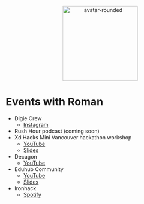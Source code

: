 <p align="center" width="100%">
    <img width="200" alt="avatar-rounded" src="https://user-images.githubusercontent.com/23285565/129185960-8d848656-5912-4967-a60b-1f64f685da7d.png">
</p>

# Events with Roman

* Digie Crew
    * [Instagram](https://www.instagram.com/p/CSCJhn8HEnI/)
* Rush Hour podcast (coming soon)
* Xd Hacks Mini Vancouver hackathon workshop
    * [YouTube](https://youtu.be/B3VQmvwHr9c)
    * [Slides](https://docs.google.com/presentation/d/1lrt8jmGw7ypb9d_uheHGDTG3zYw8-7oVQcwyOnLI498/edit?usp=sharing)
* Decagon
    * [YouTube](https://youtu.be/ae11fgccaWg)
* Eduhub Community
    * [YouTube](https://www.youtube.com/watch?v=h5FjL2A4usE)
    * [Slides](https://docs.google.com/presentation/d/1CLkcx-polvHxJP5cENSq-mzEuwvQzJyv593d2_r7xng/edit?usp=sharing)
* Ironhack
    * [Spotify](https://open.spotify.com/episode/3XQDIjfuenwESk7A7n7Dpd?si=IgCEvFFDT6WnDAuldd7SYQ&dl_branch=1&nd=1) 
